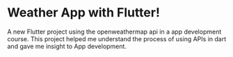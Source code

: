 # Weather App with Flutter!

A new Flutter project using the openweathermap api in a app development course. This project helped me understand the process of using APIs in dart and gave me insight to App development.


